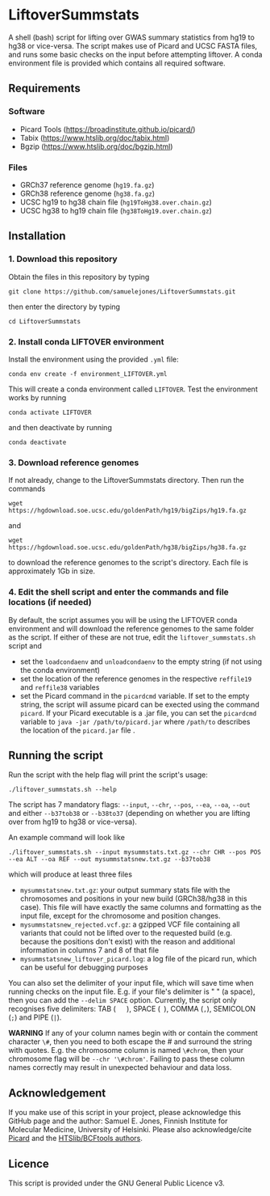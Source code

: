 # LiftoverSummstats
A shell (bash) script for lifting over GWAS summary statistics from hg19 to hg38 or vice-versa. The script makes use of Picard and UCSC FASTA files, and runs some basic checks on the input before attempting liftover. A conda environment file is provided which contains all required software.

## Requirements
### Software
- Picard Tools (https://broadinstitute.github.io/picard/)
- Tabix (https://www.htslib.org/doc/tabix.html)
- Bgzip (https://www.htslib.org/doc/bgzip.html)

### Files
- GRCh37 reference genome (`hg19.fa.gz`)
- GRCh38 reference genome (`hg38.fa.gz`)
- UCSC hg19 to hg38 chain file (`hg19ToHg38.over.chain.gz`)
- UCSC hg38 to hg19 chain file (`hg38ToHg19.over.chain.gz`)

## Installation
### 1. Download this repository
Obtain the files in this repository by typing
```
git clone https://github.com/samuelejones/LiftoverSummstats.git
```
then enter the directory by typing
```
cd LiftoverSummstats
```

### 2. Install conda LIFTOVER environment
Install the environment using the provided `.yml` file:
```    
conda env create -f environment_LIFTOVER.yml
```
This will create a conda environment called `LIFTOVER`. Test the environment works by running
```
conda activate LIFTOVER
```
and then deactivate by running
```
conda deactivate
```

### 3. Download reference genomes
If not already, change to the LiftoverSummstats directory. Then run the commands
```
wget https://hgdownload.soe.ucsc.edu/goldenPath/hg19/bigZips/hg19.fa.gz
```
and
```
wget https://hgdownload.soe.ucsc.edu/goldenPath/hg38/bigZips/hg38.fa.gz
```
to download the reference genomes to the script's directory. Each file is approximately 1Gb in size.

### 4. Edit the shell script and enter the commands and file locations (if needed)
By default, the script assumes you will be using the LIFTOVER conda environment and will download the reference genomes to the same folder as the script. If either of these are not true, edit the `liftover_summstats.sh` script and
- set the `loadcondaenv` and `unloadcondaenv` to the empty string (if not using the conda environment)
- set the location of the reference genomes in the respective `reffile19` and `reffile38` variables
- set the Picard command in the `picardcmd` variable. If set to the empty string, the script will assume picard can be exected using the command `picard`. If your Picard executable is a .jar file, you can set the `picardcmd` variable to `java -jar /path/to/picard.jar` where `/path/to` describes the location of the `picard.jar` file
.

## Running the script
Run the script with the help flag will print the script's usage:
```
./liftover_summstats.sh --help
```
The script has 7 mandatory flags: `--input`, `--chr`, `--pos`, `--ea`, `--oa`, `--out` and either `--b37tob38` or `--b38to37` (depending on whether you are lifting over from hg19 to hg38 or vice-versa).

An example command will look like
```
./liftover_summstats.sh --input mysummstats.txt.gz --chr CHR --pos POS --ea ALT --oa REF --out mysummstatsnew.txt.gz --b37tob38
```
which will produce at least three files
- `mysummstatsnew.txt.gz`: your output summary stats file with the chromosomes and positions in your new build (GRCh38/hg38 in this case). This file will have exactly the same columns and formatting as the input file, except for the chromosome and position changes.
- `mysummstatsnew_rejected.vcf.gz`: a gzipped VCF file containing all variants that could not be lifted over to the requested build (e.g. because the positions don't exist) with the reason and additional information in columns 7 and 8 of that file
- `mysummstatsnew_liftover_picard.log`: a log file of the picard run, which can be useful for debugging purposes

You can also set the delimiter of your input file, which will save time when running checks on the input file. E.g. if your file's delimiter is " " (a space), then you can add the `--delim SPACE` option. Currently, the script only recognises five delimiters: TAB (`	`), SPACE (` `), COMMA (`,`), SEMICOLON (`;`) and PIPE (`|`).

**WARNING** If any of your column names begin with or contain the comment character `\#`, then you need to both escape the # and surround the string with quotes. E.g. the chromosome column is named `\#chrom`, then your chromosome flag will be `--chr '\#chrom'`. Failing to pass these column names correctly may result in unexpected behaviour and data loss.

## Acknowledgement
If you make use of this script in your project, please acknowledge this GitHub page and the author: Samuel E. Jones, Finnish Institute for Molecular Medicine, University of Helsinki. Please also acknowledge/cite [Picard](https://github.com/broadinstitute/picard#citing) and the [HTSlib/BCFtools authors](https://www.htslib.org/doc/#publications).

## Licence
This script is provided under the GNU General Public Licence v3.
